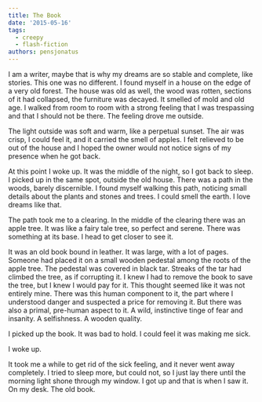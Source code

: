 ```yaml
---
title: The Book
date: '2015-05-16'
tags:
  - creepy
  - flash-fiction
authors: pensjonatus
---
```


I am a writer, maybe that is why my dreams are so stable and complete, like
stories. This one was no different. I found myself in a house on the edge of a
very old forest. The house was old as well, the wood was rotten, sections of it
had collapsed, the furniture was decayed. It smelled of mold and old age. I
walked from room to room with a strong feeling that I was trespassing and that I
should not be there. The feeling drove me outside.

<!-- truncate -->

The light outside was soft and warm, like a perpetual sunset. The air was crisp,
I could feel it, and it carried the smell of apples. I felt relieved to be out
of the house and I hoped the owner would not notice signs of my presence when he
got back.

At this point I woke up. It was the middle of the night, so I got back to sleep.
I picked up in the same spot, outside the old house. There was a path in the
woods, barely discernible. I found myself walking this path, noticing small
details about the plants and stones and trees. I could smell the earth. I love
dreams like that.

The path took me to a clearing. In the middle of the clearing there was an apple
tree. It was like a fairy tale tree, so perfect and serene. There was something
at its base. I head to get closer to see it.

It was an old book bound in leather. It was large, with a lot of pages. Someone
had placed it on a small wooden pedestal among the roots of the apple tree. The
pedestal was covered in black tar. Streaks of the tar had climbed the tree, as
if corrupting it. I knew I had to remove the book to save the tree, but I knew I
would pay for it. This thought seemed like it was not entirely mine. There was
this human component to it, the part where I understood danger and suspected a
price for removing it. But there was also a primal, pre-human aspect to it. A
wild, instinctive tinge of fear and insanity. A selfishness. A wooden quality.

I picked up the book. It was bad to hold. I could feel it was making me sick.

I woke up.

It took me a while to get rid of the sick feeling, and it never went away
completely. I tried to sleep more, but could not, so I just lay there until the
morning light shone through my window. I got up and that is when I saw it. On my
desk. The old book.
